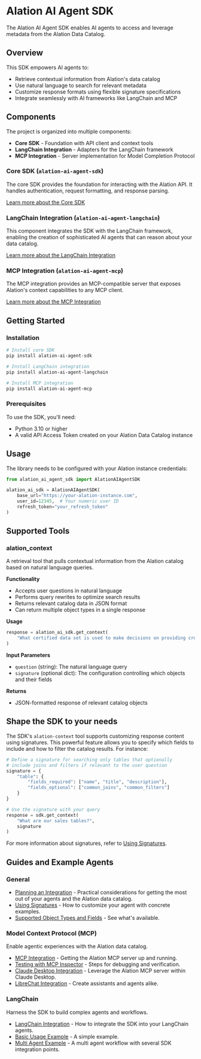 # Alation AI Agent SDK

The Alation AI Agent SDK enables AI agents to access and leverage metadata from the Alation Data Catalog.

## Overview

This SDK empowers AI agents to:

- Retrieve contextual information from Alation's data catalog
- Use natural language to search for relevant metadata
- Customize response formats using flexible signature specifications
- Integrate seamlessly with AI frameworks like LangChain and MCP

## Components

The project is organized into multiple components:

- **Core SDK** - Foundation with API client and context tools
- **LangChain Integration** - Adapters for the LangChain framework
- **MCP Integration** - Server implementation for Model Completion Protocol

### Core SDK (`alation-ai-agent-sdk`)

The core SDK provides the foundation for interacting with the Alation API. It handles authentication, request formatting, and response parsing.

[Learn more about the Core SDK](./python/core-sdk/README.md)

### LangChain Integration (`alation-ai-agent-langchain`)

This component integrates the SDK with the LangChain framework, enabling the creation of sophisticated AI agents that can reason about your data catalog.

[Learn more about the LangChain Integration](./python/dist-langchain/README.md)

### MCP Integration (`alation-ai-agent-mcp`)

The MCP integration provides an MCP-compatible server that exposes Alation's context capabilities to any MCP client.

[Learn more about the MCP Integration](./python/dist-mcp/README.md)

## Getting Started

### Installation

```bash
# Install core SDK
pip install alation-ai-agent-sdk

# Install LangChain integration
pip install alation-ai-agent-langchain

# Install MCP integration
pip install alation-ai-agent-mcp
```

### Prerequisites

To use the SDK, you'll need:

- Python 3.10 or higher
- A valid API Access Token created on your Alation Data Catalog instance

## Usage

The library needs to be configured with your Alation instance credentials:

```python
from alation_ai_agent_sdk import AlationAIAgentSDK

alation_ai_sdk = AlationAIAgentSDK(
    base_url="https://your-alation-instance.com",
    user_id=12345,  # Your numeric user ID
    refresh_token="your_refresh_token"
)
```

## Supported Tools

### alation_context

A retrieval tool that pulls contextual information from the Alation catalog based on natural language queries.

**Functionality**
- Accepts user questions in natural language
- Performs query rewrites to optimize search results
- Returns relevant catalog data in JSON format
- Can return multiple object types in a single response

**Usage**
```python
response = alation_ai_sdk.get_context(
    "What certified data set is used to make decisions on providing credit for customers?"
)
```

**Input Parameters**
- `question` (string): The natural language query
- `signature` (optional dict): The configuration controlling which objects and their fields

**Returns**
- JSON-formatted response of relevant catalog objects

## Shape the SDK to your needs

The SDK's `alation-context` tool supports customizing response content using signatures. This powerful feature allows you to specify which fields to include and how to filter the catalog results. For instance:

```python
# Define a signature for searching only tables that optionally
# include joins and filters if relevant to the user question
signature = {
    "table": {
        "fields_required": ["name", "title", "description"],
        "fields_optional": ["common_joins", "common_filters"]
    }
}

# Use the signature with your query
response = sdk.get_context(
    "What are our sales tables?",
    signature
)
```

For more information about signatures, refer to [Using Signatures](guides/signature.md).

## Guides and Example Agents

### General
- [Planning an Integration](./guides/planning.md) - Practical considerations for getting the most out of your agents and the Alation data catalog.
- [Using Signatures](./guides/signature.md) - How to customize your agent with concrete examples.
- [Supported Object Types and Fields](./guides/supported.md) - See what's available.


### Model Context Protocol (MCP)

Enable agentic experiences with the Alation data catalog.

- [MCP Integration](./guides/mcp/README.md) - Getting the Alation MCP server up and running.
- [Testing with MCP Inspector](./guides/mcp/testing_with_mcp_inspector.md) - Steps for debugging and verification.
- [Claude Desktop Integration](./mcp/guides/claude_desktop.md) - Leverage the Alation MCP server within Claude Desktop.
- [LibreChat Integration](./mcp/guides/librechat.md) - Create assistants and agents alike.

### LangChain

Harness the SDK to build complex agents and workflows.
- [LangChain Integration](./guides/langchain/README.md) - How to integrate the SDK into your LangChain agents.
- [Basic Usage Example](./python/dist-langchain/examples/basic_usage/README.md) - A simple example.
- [Multi Agent Example](./python/dist-langchain/examples/multi_agent_return_eligibility/README.md) - A multi agent workflow with several SDK integration points.
